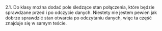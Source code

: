 2.1. Do klasy można dodać pole śledzące stan połączenia, które będzie sprawdzane przed i po odczycie danych. Niestety nie jestem pewien jak dobrze sprawdzić stan otwarcia po odczytaniu danych, więc ta część znajduje się w samym teście.
